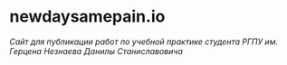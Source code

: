 # newdaysamepain.io
*Сайт для публикации работ по учебной практике студента РГПУ им. Герцена Незнаева Данилы Станиславовича*
